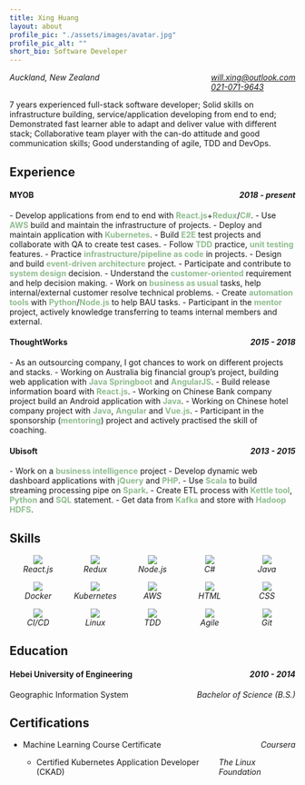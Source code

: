 ```yaml
---
title: Xing Huang
layout: about
profile_pic: "./assets/images/avatar.jpg"
profile_pic_alt: ""
short_bio: Software Developer
---
```


<p style="
    display: flex;
    justify-content: space-between;
">
  <i><i class="fa fa-map-marker" aria-hidden="true"></i> Auckland, New Zealand</i>
  <i style="
    display: flex;
    flex-direction: column;
">
    <i><i class="fa fa-envelope" aria-hidden="true"></i> <a href="mailto:will.xing@outlook.com">will.xing@outlook.com</a></i>
    <i><i class="fa fa-phone" aria-hidden="true"></i> <a href="tel:0210719643">021-071-9643</a></i>
  </i>
</p>

7 years experienced full-stack software developer; Solid skills on infrastructure building, service/application developing from end to end; Demonstrated fast learner able to adapt and deliver value with different stack; Collaborative team player with the can-do attitude and good communication skills; Good understanding of agile, TDD and DevOps.

## Experience

<h4 style="
    display: flex;
    justify-content: space-between;
"><span>MYOB</span><i>2018 - present</i></h4>
- Develop applications from end to end with <b class="highlight-inline">React.js</b>+<b class="highlight-inline">Redux</b>/<b class="highlight-inline">C#</b>.
- Use <b class="highlight-inline">AWS</b> build and maintain the infrastructure of projects.
- Deploy and maintain application with <b class="highlight-inline">Kubernetes</b>.
- Build <b class="highlight-inline">E2E</b> test projects and collaborate with QA to create test cases.
- Follow <b class="highlight-inline">TDD</b> practice, <b class="highlight-inline">unit testing</b> features.
- Practice <b class="highlight-inline">infrastructure/pipeline as code</b> in projects.
- Design and build <b class="highlight-inline">event-driven architecture</b> project.
- Participate and contribute to <b class="highlight-inline">system design</b> decision.
- Understand the <b class="highlight-inline">customer-oriented</b> requirement and help decision making.
- Work on <b class="highlight-inline">business as usual</b> tasks, help internal/external customer resolve technical problems.
- Create <b class="highlight-inline">automation tools</b> with <b class="highlight-inline">Python</b>/<b class="highlight-inline">Node.js</b> to help BAU tasks.
- Participant in the <b class="highlight-inline">mentor</b> project, actively knowledge transferring to teams internal members and external.

<h4 style="
    display: flex;
    justify-content: space-between;
"><span>ThoughtWorks</span><i>2015 - 2018</i></h4>
- As an outsourcing company, I got chances to work on different projects and stacks.
- Working on Australia big financial group’s project, building web application with <b class="highlight-inline">Java Springboot</b> and <b class="highlight-inline">AngularJS</b>.
- Build release information board with <b class="highlight-inline">React.js</b>.
- Working on Chinese Bank company project build an Android application with <b class="highlight-inline">Java</b>.
- Working on Chinese hotel company project with <b class="highlight-inline">Java</b>, <b class="highlight-inline">Angular</b> and <b class="highlight-inline">Vue.js</b>.
- Participant in the sponsorship (<b class="highlight-inline">mentoring</b>) project and actively practised the skill of coaching.


<h4 style="
    display: flex;
    justify-content: space-between;
"><span>Ubisoft</span><i>2013 - 2015</i></h4>
- Work on a <b class="highlight-inline">business intelligence</b> project
- Develop dynamic web dashboard applications with <b class="highlight-inline">jQuery</b> and <b class="highlight-inline">PHP</b>.
- Use <b class="highlight-inline">Scala</b> to build streaming processing pipe on <b class="highlight-inline">Spark</b>.
- Create ETL process with <b class="highlight-inline">Kettle tool</b>, <b class="highlight-inline">Python</b> and <b class="highlight-inline">SQL</b> statement.
- Get data from <b class="highlight-inline">Kafka</b> and store with <b class="highlight-inline">Hadoop HDFS</b>.

## Skills

<p class="skill-set">
  <i class="skill">
    <img src="https://img.icons8.com/color/50/000000/react-native.png"/>React.js
  </i>
  <i class="skill">
    <img src="https://img.icons8.com/color/50/000000/redux.png"/>Redux
  </i>
  <i class="skill">
    <img src="https://img.icons8.com/color/48/000000/nodejs.png"/>Node.js
  </i>
  <i class="skill">
    <img src="https://img.icons8.com/color/50/000000/c-sharp-logo.png"/>C#
  </i>
  <i class="skill">
    <img src="https://img.icons8.com/color/50/000000/java-coffee-cup-logo.png"/>Java
  </i>
</p>
<p class="skill-set">
  <i class="skill">
    <img src="https://img.icons8.com/color/50/000000/docker.png"/>Docker
  </i>
  <i class="skill">
    <img src="https://img.icons8.com/color/50/000000/kubernetes.png"/>Kubernetes
  </i>
  <i class="skill">
    <img src="https://img.icons8.com/color/50/000000/amazon-s3.png"/>AWS
  </i>
  <i class="skill">
    <img src="https://img.icons8.com/color/50/000000/html-5.png"/>HTML
  </i>
  <i class="skill">
    <img src="https://img.icons8.com/color/50/000000/css3.png"/>CSS
  </i>
</p>
<p class="skill-set">
  <i class="skill">
    <img src="https://img.icons8.com/color/50/000000/jenkins.png"/>CI/CD
  </i>
  <i class="skill">
    <img src="https://img.icons8.com/color/50/000000/linux.png"/>Linux
  </i>
  <i class="skill">
    <img src="https://img.icons8.com/color/50/000000/test-partial-passed.png"/>TDD
  </i>
  <i class="skill">
    <img src="https://img.icons8.com/color/50/000000/teamwork.png"/>Agile
  </i>
  <i class="skill">
    <img src="https://img.icons8.com/color/50/000000/github--v1.png"/>Git
  </i>
</p>

## Education

<h4 style="
    display: flex;
    justify-content: space-between;
"><span>Hebei University of Engineering</span><i>2010 - 2014</i></h4>

<p style="
    display: flex;
    justify-content: space-between;
">Geographic Information System <i>Bachelor of Science (B.S.)</i></p>

## Certifications

- <p style="
    display: flex;
    justify-content: space-between;
"><a href="https://coursera.org/share/e62af85052f4e0ce03d93a564cb060b0" target="_blank">Machine Learning Course Certificate</a> <i>Coursera</i></p>

- <p style="
    display: flex;
    justify-content: space-between;
"><a href="https://ti-user-certificates.s3.amazonaws.com/e0df7fbf-a057-42af-8a1f-590912be5460/b53282af-7557-4564-954d-901a75ffea4e-xing-huang-certified-kubernetes-application-developer-ckad-certificate.pdf" target="_blank">Certified Kubernetes Application Developer (CKAD)</a> <i>The Linux Foundation</i></p>

<p class="social-set">
  <a href="https://www.linkedin.com/in/xnhuang/"><i class="fa fa-linkedin-square" aria-hidden="true"></i></a>
  <a href="https://github.com/WillXing"><i class="fa fa-github-square" aria-hidden="true"></i></a>
</p>

<style>
  @media print
  {
    nav, footer, .social-set {
      display: none;
    }
    main {
      margin: 50px 10px;
    }
    .author-bio img {
      display: none;
    }
  }

  .skill-set {
    display: flex;
    justify-content: space-around;
  }
  .skill {
    display: flex;
    align-items: center;
    width: 5rem;
    flex-direction: column;
  }
  .social-set {
    font-size: 30px;
  }
  .highlight-inline {
    color: darkseagreen;
  }
</style>
